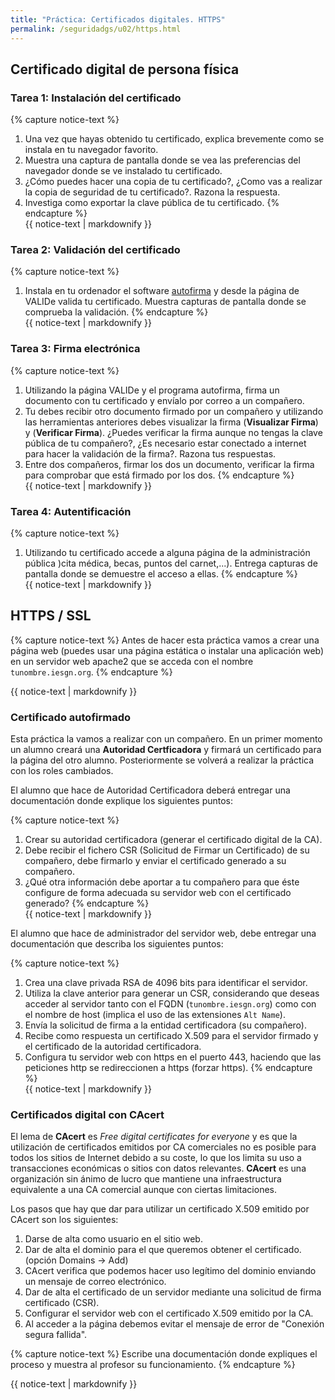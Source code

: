 ```yaml
---
title: "Práctica: Certificados digitales. HTTPS"
permalink: /seguridadgs/u02/https.html
---
```


## Certificado digital de persona física

### Tarea 1: Instalación del certificado

{% capture notice-text %}
1. Una vez que hayas obtenido tu certificado, explica brevemente como se instala en tu navegador favorito. 
2. Muestra una captura de pantalla donde se vea las preferencias del navegador donde se ve instalado tu certificado. 
3. ¿Cómo puedes hacer una copia de tu certificado?, ¿Como vas a realizar la copia de seguridad de tu certificado?. Razona la respuesta.
4. Investiga como exportar la clave pública de tu certificado.
{% endcapture %}<div class="notice--info">{{ notice-text | markdownify }}</div>

### Tarea 2: Validación del certificado

{% capture notice-text %}
1. Instala en tu ordenador el software [autofirma](https://firmaelectronica.gob.es/Home/Descargas.html) y desde la página de VALIDe valida tu certificado. Muestra capturas de pantalla donde se comprueba la validación.
{% endcapture %}<div class="notice--info">{{ notice-text | markdownify }}</div>

### Tarea 3: Firma electrónica

{% capture notice-text %}
1. Utilizando la página VALIDe y el programa autofirma, firma un documento con tu certificado y envíalo por correo a un compañero.
2. Tu debes recibir otro documento firmado por un compañero y utilizando las herramientas anteriores debes visualizar la firma (**Visualizar Firma**) y (**Verificar Firma**). ¿Puedes verificar la firma aunque no tengas la clave pública de tu compañero?, ¿Es necesario estar conectado a internet para hacer la validación de la firma?. Razona tus respuestas.
3. Entre dos compañeros, firmar los dos un documento, verificar la firma para comprobar que está firmado por los dos.
{% endcapture %}<div class="notice--info">{{ notice-text | markdownify }}</div>

### Tarea 4: Autentificación

{% capture notice-text %}
1. Utilizando tu certificado accede a alguna página de la administración pública )cita médica, becas, puntos del carnet,...). Entrega capturas de pantalla donde se demuestre el acceso a ellas.
{% endcapture %}<div class="notice--info">{{ notice-text | markdownify }}</div>

## HTTPS / SSL

{% capture notice-text %}
Antes de hacer esta práctica vamos a crear una página web (puedes usar una página estática o instalar una aplicación web) en un servidor web apache2 que se acceda con el nombre `tunombre.iesgn.org`.
{% endcapture %}<div class="notice--warning">{{ notice-text | markdownify }}</div>

### Certificado autofirmado

Esta práctica la vamos a realizar con un compañero. En un primer momento un alumno creará una **Autoridad Certficadora** y firmará un certificado para la página del otro alumno. Posteriormente se volverá a realizar la práctica con los roles cambiados.

El alumno que hace de Autoridad Certificadora deberá entregar una documentación donde explique los siguientes puntos:

{% capture notice-text %}
1. Crear su autoridad certificadora (generar el certificado digital de la CA).
2. Debe recibir el fichero CSR (Solicitud de Firmar un Certificado) de su compañero, debe firmarlo y enviar el certificado generado a su compañero.
3. ¿Qué otra información debe aportar a tu compañero para que éste configure de forma adecuada su servidor web con el certificado generado?
{% endcapture %}<div class="notice--info">{{ notice-text | markdownify }}</div>

El alumno que hace de administrador del servidor web, debe entregar una documentación que describa los siguientes puntos:

{% capture notice-text %}
1. Crea una clave privada RSA de 4096 bits para identificar el servidor. 
2. Utiliza la clave anterior para generar un CSR, considerando que deseas acceder al servidor tanto con el FQDN (`tunombre.iesgn.org`) como con el nombre de host (implica el uso de las extensiones `Alt Name`).
3. Envía la solicitud de firma a la entidad certificadora (su compañero).
4. Recibe como respuesta un certificado X.509 para el servidor firmado y el certificado de la autoridad certificadora.
5. Configura tu servidor web con https en el puerto 443, haciendo que las peticiones http se redireccionen a https (forzar https).
{% endcapture %}<div class="notice--info">{{ notice-text | markdownify }}</div>

### Certificados digital con CAcert

El lema de **CAcert** es *Free digital certificates for everyone* y es que la utilización de certificados emitidos por CA comerciales no es posible para todos los sitios de Internet debido a su coste, lo que los limita su uso a transacciones económicas o sitios con datos relevantes. **CAcert** es una organización sin ánimo de lucro que mantiene una infraestructura equivalente a una CA comercial aunque con ciertas limitaciones.

Los pasos que hay que dar para utilizar un certificado X.509 emitido por CAcert son los siguientes:

1. Darse de alta como usuario en el sitio web.
2. Dar de alta el dominio para el que queremos obtener el certificado. (opción Domains -> Add)
3. CAcert verifica que podemos hacer uso legítimo del dominio enviando un mensaje de correo electrónico.
4. Dar de alta el certificado de un servidor mediante una solicitud de firma certificado (CSR).
5. Configurar el servidor web con el certificado X.509 emitido por la CA.
6. Al acceder a la página debemos evitar el mensaje de error de "Conexión segura fallida".

{% capture notice-text %}
Escribe una documentación donde expliques el proceso y muestra al profesor su funcionamiento.
{% endcapture %}<div class="notice--info">{{ notice-text | markdownify }}</div>